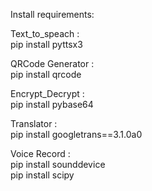 Install requirements:

Text_to_speach :  
     pip install pyttsx3
    
QRCode Generator :  
     pip install qrcode
    
Encrypt_Decrypt :  
     pip install pybase64
    
Translator :  
     pip install googletrans==3.1.0a0
    
Voice Record :   
     pip install sounddevice   
     pip install scipy
